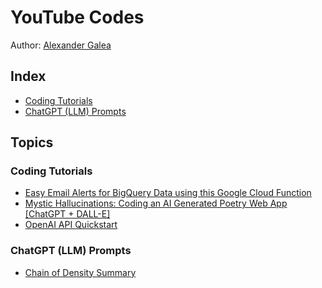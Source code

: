 # YouTube Codes

Author: [Alexander Galea](https://alexgalea.ca/)

## Index

- [Coding Tutorials](#coding-tutorials)
- [ChatGPT (LLM) Prompts](#chatgpt-llm-prompts)

## Topics

### Coding Tutorials
- [Easy Email Alerts for BigQuery Data using this Google Cloud Function](https://github.com/agalea91/youtube-codes/tree/main/src/bigquery-gcs-gcf-email-alerts)
- [Mystic Hallucinations: Coding an AI Generated Poetry Web App [ChatGPT + DALL-E]](https://github.com/agalea91/youtube-codes/tree/main/src/mystic-hallucinations-app)
- [OpenAI API Quickstart](https://github.com/agalea91/youtube-codes/tree/main/src/openai-api-quickstart/notebooks/src)

### ChatGPT (LLM) Prompts
- [Chain of Density Summary](https://github.com/agalea91/youtube-codes/tree/main/src/openai-api-quickstart/notebooks/src)

